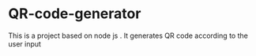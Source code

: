# QR-code-generator
This is a project based on node js . It generates QR code according to the user input
